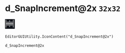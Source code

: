 # d_SnapIncrement@2x `32x32`
<img src="/img/d_SnapIncrement.png" width=32 height=32>

``` CSharp
EditorGUIUtility.IconContent("d_SnapIncrement@2x")
```
```
d_SnapIncrement@2x
```
